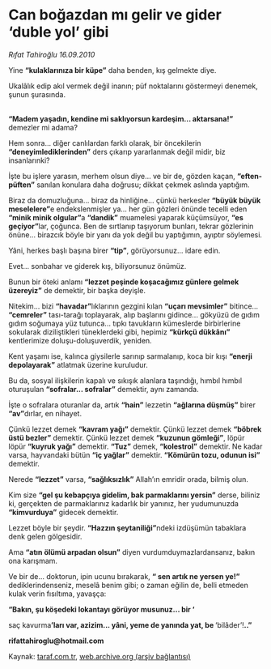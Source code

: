 # Can boğazdan mı gelir ve gider ‘duble yol’ gibi

*Rıfat Tahiroğlu 16.09.2010*

<div class="yazi"><p>Yine <b>“kulaklarınıza bir küpe”</b> daha benden, kış gelmekte diye.</p>
<p>Ukalâlık edip akıl vermek değil inanın; püf noktalarını göstermeyi denemek, şunun şurasında.</p>
<p><b><br/>“Madem yaşadın, kendine mi saklıyorsun kardeşim... aktarsana!”</b> demezler mi adama?</p>
<p>Hem sonra... diğer canlılardan farklı olarak, bir öncekilerin <b>“deneyimlediklerinden”</b> ders çıkarıp yararlanmak değil midir, biz insanlarınki?</p>
<p>İşte bu işlere yarasın, merhem olsun diye... ve bir de, gözden kaçan, <b>“eften-püften”</b> sanılan konulara daha doğrusu; dikkat çekmek aslında yaptığım. </p>
<p>Biraz da domuzluğuna... biraz da hinliğine... çünkü herkesler <b>“büyük büyük meselelere”</b>e endekslenmişler ya... her gün gözleri önünde tecelli eden <b>“minik minik olgular”</b>a <b>“dandik”</b> muamelesi yaparak küçümsüyor, <b>“es geçiyor”</b>lar, çoğunca. Ben de sırtlanıp taşıyorum bunları, tekrar gözlerinin önüne... birazcık böyle bir yanı da yok değil bu yaptığımın, ayıptır söylemesi.</p>
<p>Yâni, herkes başlı başına birer <b>“tip”</b>, görüyorsunuz... idare edin.</p>
<p>Evet... sonbahar ve giderek kış, biliyorsunuz önümüz.</p>
<p>Bunun bir öteki anlamı <b>“lezzet peşinde koşacağımız günlere gelmek üzereyiz”</b> de demektir, bir başka deyişle.</p>
<p>Nitekim... bizi <b>“havadar”</b>lıklarının gezgini kılan <b>“uçarı mevsimler”</b> bitince... <b>“cemreler”</b> tası-tarağı toplayarak, alıp başlarını gidince... gökyüzü de gıdım gıdım soğumaya yüz tutunca... tıpkı tavukların kümeslerde birbirlerine sokularak diziliştikleri tüneklerdeki gibi, hepimiz <b>“kürkçü dükkânı”</b> kentlerimize doluşu-doluşuverdik, yeniden.</p>
<p>Kent yaşamı ise, kalınca giysilerle sarınıp sarmalanıp, koca bir kışı <b>“enerji depolayarak”</b> atlatmak üzerine kuruludur.</p>
<p>Bu da, sosyal ilişkilerin kapalı ve sıkışık alanlara taşındığı, hımbıl hımbıl oturuşulan <b>“sofralar... sofralar”</b> demektir, aynı zamanda. </p>
<p>İşte o sofralara oturanlar da, artık <b>“hain”</b> lezzetin <b>“ağlarına düşmüş”</b> birer <b>“av”</b>dırlar, en nihayet.</p>
<p>Çünkü lezzet demek <b>“kavram yağı”</b> demektir. Çünkü lezzet demek <b>“böbrek üstü bezler”</b> demektir. Çünkü lezzet demek <b>“kuzunun gömleği”</b>, löpür löpür <b>“kuyruk yağı”</b> demektir. <b>“Tuz”</b> demek, <b>“kolestrol”</b> demektir. Ne kadar varsa, hayvandaki bütün <b>“iç yağlar”</b> demektir. <b>“Kömürün tozu, odunun isi”</b> demektir.</p>
<p>Nerede <b>“lezzet”</b> varsa, <b>“sağlıksızlık”</b> Allah’ın emridir orada, bilmiş olun.</p>
<p>Kim size <b>“gel şu kebapçıya gidelim, bak parmaklarını yersin”</b> derse, biliniz ki, gerçekten de parmaklarınız kadarlık bir yanınız, her yudumunuzda <b>“kimvurduya”</b> gidecek demektir.</p>
<p>Lezzet böyle bir şeydir. <b>“Hazzın şeytaniliği”</b>ndeki izdüşümün tabaklara denk gelen gölgesidir.</p>
<p>Ama <b>“atın ölümü arpadan olsun”</b> diyen vurdumduymazlardansanız, bakın ona karışmam. </p>
<p>Ve bir de... doktorun, ipin ucunu bırakarak, <b>“ sen artık ne yersen ye!”</b> dediklerindenseniz, meselâ benim gibi; o zaman eğilin de, belli etmeden kulak verin fısıltıma, yavaşça: </p><b>
<p>“Bakın, şu köşedeki lokantayı görüyor musunuz... bir ‘</p></b>saç kavurma<b>’ları var, azizim... yâni, yeme de yanında yat, be </b>‘bilâder’!<b>..”</b>
<p><b>rifattahiroglu@hotmail.com</b> </p></div>

Kaynak: [taraf.com.tr](m), [web.archive.org (arşiv bağlantısı)](http://web.archive.org/web/20100918094516/http://taraf.com.tr:80/rifat-tahiroglu/makale-can-bogazdan-mi-gelir-ve-gider-duble-yol-gibi.htm)
